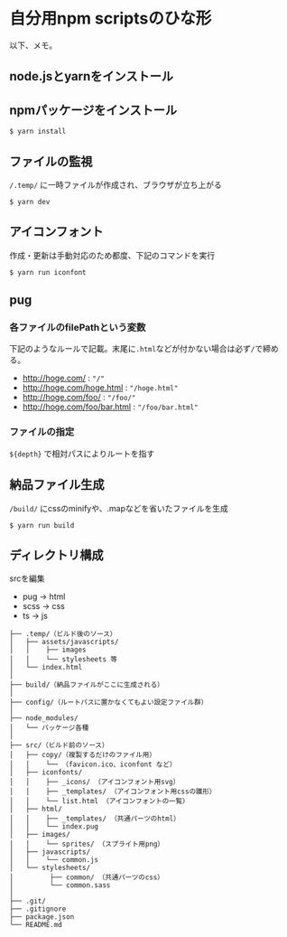# 自分用npm scriptsのひな形

以下、メモ。

## node.jsとyarnをインストール

## npmパッケージをインストール

```
$ yarn install
```

## ファイルの監視

`/.temp/` に一時ファイルが作成され、ブラウザが立ち上がる

```
$ yarn dev
```

## アイコンフォント

作成・更新は手動対応のため都度、下記のコマンドを実行

```
$ yarn run iconfont
```

## pug

### 各ファイルのfilePathという変数

下記のようなルールで記載。末尾に`.html`などが付かない場合は必ず`/`で締める。

+ http://hoge.com/ : `"/"`
+ http://hoge.com/hoge.html : `"/hoge.html"`
+ http://hoge.com/foo/ : `"/foo/"`
+ http://hoge.com/foo/bar.html : `"/foo/bar.html"`


### ファイルの指定

`${depth}` で相対パスによりルートを指す


## 納品ファイル生成

`/build/` にcssのminifyや、.mapなどを省いたファイルを生成

```
$ yarn run build
```

## ディレクトリ構成

srcを編集

+ pug  -> html
+ scss -> css
+ ts  -> js

```
├── .temp/（ビルド後のソース）
│   ├── assets/javascripts/
│   │    ├── images
│   │    └── stylesheets 等
│   └── index.html
│
├── build/（納品ファイルがここに生成される）
│
├── config/（ルートパスに置かなくてもよい設定ファイル群）
│
├── node_modules/
│   └── パッケージ各種
│
├── src/（ビルド前のソース）
│   ├── copy/（複製するだけのファイル用）
│   │    └── （favicon.ico、iconfont など）
│   ├── iconfonts/
│   │    ├── _icons/ （アイコンフォント用svg）
│   │    ├── _templates/ （アイコンフォント用cssの雛形）
│   │    └── list.html （アイコンフォントの一覧）
│   ├── html/
│   │    ├── _templates/ （共通パーツのhtml）
│   │    └── index.pug
│   ├── images/
│   │    └── sprites/ （スプライト用png）
│   ├── javascripts/
│   │    └── common.js
│   └── stylesheets/
│         ├── common/ （共通パーツのcss）
│         └── common.sass
│
├── .git/
├── .gitignore
├── package.json
└── README.md
```
